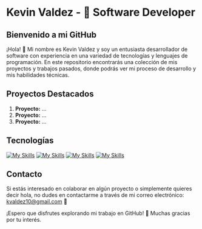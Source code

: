 # Kevin Valdez - 🚀 Software Developer

## Bienvenido a mi GitHub

¡Hola! 👋 Mi nombre es Kevin Valdez y soy un entusiasta desarrollador de software con experiencia en una variedad de tecnologías y lenguajes de programación. En este repositorio encontrarás una colección de mis proyectos y trabajos pasados, donde podrás ver mi proceso de desarrollo y mis habilidades técnicas.

## Proyectos Destacados

1. **Proyecto:** ...
2. **Proyecto:** ...
3. **Proyecto:** ...

## Tecnologías

[![My Skills](https://skillicons.dev/icons?i=idea,vscode)](https://skillicons.dev)
[![My Skills](https://skillicons.dev/icons?i=java,python,js,react,spring)](https://skillicons.dev)
[![My Skills](https://skillicons.dev/icons?i=bootstrap)](https://skillicons.dev)
[![My Skills](https://skillicons.dev/icons?i=mysql,git)](https://skillicons.dev)


## Contacto

Si estás interesado en colaborar en algún proyecto o simplemente quieres decir hola, no dudes en contactarme a través de mi correo electrónico: kvaldez10@gmail.com 📩

¡Espero que disfrutes explorando mi trabajo en GitHub! 🎉 Muchas gracias por tu interés.
